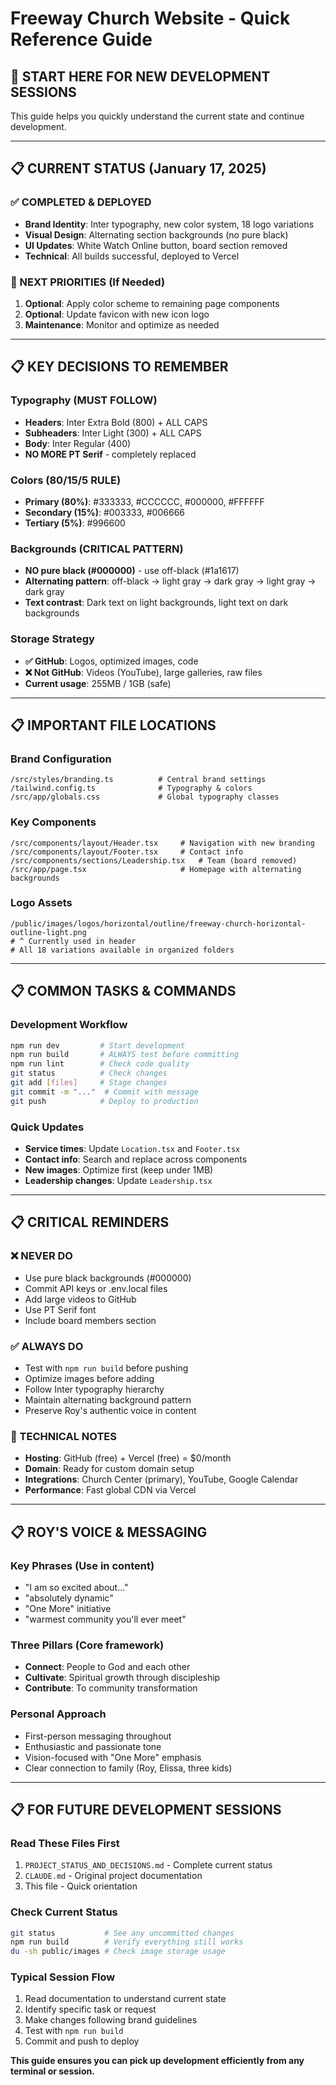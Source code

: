 # Freeway Church Website - Quick Reference Guide

## 🚀 **START HERE FOR NEW DEVELOPMENT SESSIONS**

This guide helps you quickly understand the current state and continue development.

---

## 📋 **CURRENT STATUS (January 17, 2025)**

### **✅ COMPLETED & DEPLOYED**
- **Brand Identity**: Inter typography, new color system, 18 logo variations
- **Visual Design**: Alternating section backgrounds (no pure black)
- **UI Updates**: White Watch Online button, board section removed
- **Technical**: All builds successful, deployed to Vercel

### **🎯 NEXT PRIORITIES (If Needed)**
1. **Optional**: Apply color scheme to remaining page components
2. **Optional**: Update favicon with new icon logo
3. **Maintenance**: Monitor and optimize as needed

---

## 📋 **KEY DECISIONS TO REMEMBER**

### **Typography (MUST FOLLOW)**
- **Headers**: Inter Extra Bold (800) + ALL CAPS
- **Subheaders**: Inter Light (300) + ALL CAPS  
- **Body**: Inter Regular (400)
- **NO MORE PT Serif** - completely replaced

### **Colors (80/15/5 RULE)**
- **Primary (80%)**: #333333, #CCCCCC, #000000, #FFFFFF
- **Secondary (15%)**: #003333, #006666  
- **Tertiary (5%)**: #996600

### **Backgrounds (CRITICAL PATTERN)**
- **NO pure black (#000000)** - use off-black (#1a1617)
- **Alternating pattern**: off-black → light gray → dark gray → light gray → dark gray
- **Text contrast**: Dark text on light backgrounds, light text on dark backgrounds

### **Storage Strategy**
- **✅ GitHub**: Logos, optimized images, code
- **❌ Not GitHub**: Videos (YouTube), large galleries, raw files
- **Current usage**: 255MB / 1GB (safe)

---

## 📋 **IMPORTANT FILE LOCATIONS**

### **Brand Configuration**
```
/src/styles/branding.ts          # Central brand settings
/tailwind.config.ts              # Typography & colors
/src/app/globals.css             # Global typography classes
```

### **Key Components**
```
/src/components/layout/Header.tsx     # Navigation with new branding
/src/components/layout/Footer.tsx     # Contact info
/src/components/sections/Leadership.tsx   # Team (board removed)
/src/app/page.tsx                     # Homepage with alternating backgrounds
```

### **Logo Assets**
```
/public/images/logos/horizontal/outline/freeway-church-horizontal-outline-light.png
# ^ Currently used in header
# All 18 variations available in organized folders
```

---

## 📋 **COMMON TASKS & COMMANDS**

### **Development Workflow**
```bash
npm run dev         # Start development
npm run build       # ALWAYS test before committing
npm run lint        # Check code quality
git status          # Check changes
git add [files]     # Stage changes  
git commit -m "..."  # Commit with message
git push            # Deploy to production
```

### **Quick Updates**
- **Service times**: Update `Location.tsx` and `Footer.tsx`
- **Contact info**: Search and replace across components
- **New images**: Optimize first (keep under 1MB)
- **Leadership changes**: Update `Leadership.tsx`

---

## 📋 **CRITICAL REMINDERS**

### **❌ NEVER DO**
- Use pure black backgrounds (#000000)
- Commit API keys or .env.local files
- Add large videos to GitHub
- Use PT Serif font
- Include board members section

### **✅ ALWAYS DO**
- Test with `npm run build` before pushing
- Optimize images before adding
- Follow Inter typography hierarchy
- Maintain alternating background pattern
- Preserve Roy's authentic voice in content

### **🔧 TECHNICAL NOTES**
- **Hosting**: GitHub (free) + Vercel (free) = $0/month
- **Domain**: Ready for custom domain setup
- **Integrations**: Church Center (primary), YouTube, Google Calendar
- **Performance**: Fast global CDN via Vercel

---

## 📋 **ROY'S VOICE & MESSAGING**

### **Key Phrases** (Use in content)
- "I am so excited about..."
- "absolutely dynamic"
- "One More" initiative
- "warmest community you'll ever meet"

### **Three Pillars** (Core framework)
- **Connect**: People to God and each other
- **Cultivate**: Spiritual growth through discipleship
- **Contribute**: To community transformation

### **Personal Approach**
- First-person messaging throughout
- Enthusiastic and passionate tone
- Vision-focused with "One More" emphasis
- Clear connection to family (Roy, Elissa, three kids)

---

## 📋 **FOR FUTURE DEVELOPMENT SESSIONS**

### **Read These Files First**
1. `PROJECT_STATUS_AND_DECISIONS.md` - Complete current status
2. `CLAUDE.md` - Original project documentation  
3. This file - Quick orientation

### **Check Current Status**
```bash
git status           # See any uncommitted changes
npm run build        # Verify everything still works
du -sh public/images # Check image storage usage
```

### **Typical Session Flow**
1. Read documentation to understand current state
2. Identify specific task or request
3. Make changes following brand guidelines
4. Test with `npm run build`
5. Commit and push to deploy

**This guide ensures you can pick up development efficiently from any terminal or session.**
